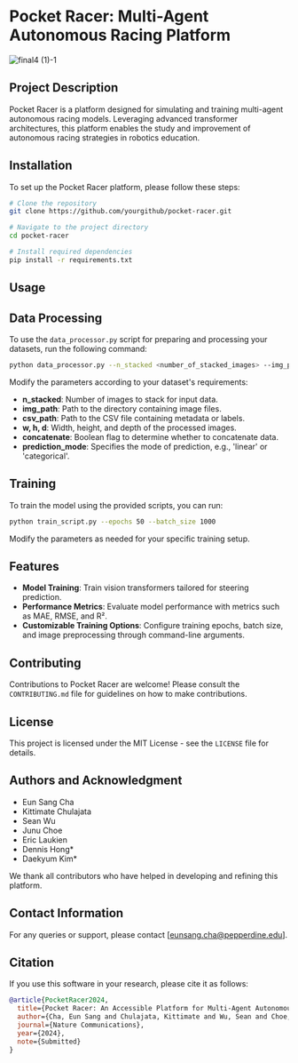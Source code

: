 
# Pocket Racer: Multi-Agent Autonomous Racing Platform
![final4 (1)-1](https://github.com/PocketRacers/PocketRacerRepo/assets/119138249/5c117452-3276-4f5c-b0bc-597bf2cf3c60)

## Project Description
Pocket Racer is a platform designed for simulating and training multi-agent autonomous racing models. Leveraging advanced transformer architectures, this platform enables the study and improvement of autonomous racing strategies in robotics education.

## Installation

To set up the Pocket Racer platform, please follow these steps:

```bash
# Clone the repository
git clone https://github.com/yourgithub/pocket-racer.git

# Navigate to the project directory
cd pocket-racer

# Install required dependencies
pip install -r requirements.txt
```

## Usage

## Data Processing

To use the `data_processor.py` script for preparing and processing your datasets, run the following command:

```bash
python data_processor.py --n_stacked <number_of_stacked_images> --img_path <path_to_images> --csv_path <path_to_csv> --w <width> --h <height> --d <depth> --concatenate <concatenate_flag> --prediction_mode <mode>
```

Modify the parameters according to your dataset's requirements:

- **n_stacked**: Number of images to stack for input data.
- **img_path**: Path to the directory containing image files.
- **csv_path**: Path to the CSV file containing metadata or labels.
- **w, h, d**: Width, height, and depth of the processed images.
- **concatenate**: Boolean flag to determine whether to concatenate data.
- **prediction_mode**: Specifies the mode of prediction, e.g., 'linear' or 'categorical'.
## Training
To train the model using the provided scripts, you can run:

```bash
python train_script.py --epochs 50 --batch_size 1000
```

Modify the parameters as needed for your specific training setup.

## Features

- **Model Training**: Train vision transformers tailored for steering prediction.
- **Performance Metrics**: Evaluate model performance with metrics such as MAE, RMSE, and R².
- **Customizable Training Options**: Configure training epochs, batch size, and image preprocessing through command-line arguments.

## Contributing

Contributions to Pocket Racer are welcome! Please consult the `CONTRIBUTING.md` file for guidelines on how to make contributions.

## License

This project is licensed under the MIT License - see the `LICENSE` file for details.

## Authors and Acknowledgment

- Eun Sang Cha
- Kittimate Chulajata
- Sean Wu
- Junu Choe
- Eric Laukien
- Dennis Hong*
- Daekyum Kim*

We thank all contributors who have helped in developing and refining this platform.
## Contact Information

For any queries or support, please contact [eunsang.cha@pepperdine.edu].
## Citation
If you use this software in your research, please cite it as follows:

```bibtex
@article{PocketRacer2024,
  title={Pocket Racer: An Accessible Platform for Multi-Agent Autonomous Racing},
  author={Cha, Eun Sang and Chulajata, Kittimate and Wu, Sean and Choe, Junu and Laukien, Eric and Hong, Dennis and Kim, Daekyum},
  journal={Nature Communications},
  year={2024},
  note={Submitted}
}

